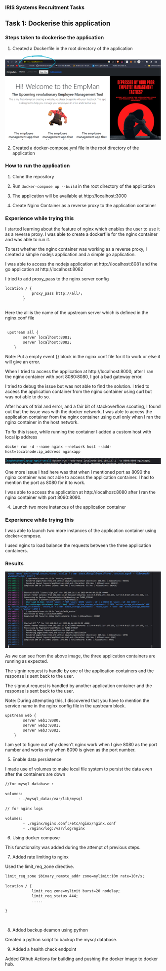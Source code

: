 ### IRIS Systems Recruitment Tasks


## Task 1: Dockerise this application

### Steps taken to dockerise the application

1. Created a Dockerfile in the root directory of the application

![app screen](app_screen.png "App Screen")


2. Created a docker-compose.yml file in the root directory of the application

### How to run the application

1. Clone the repository
2. Run `docker-compose up --build` in the root directory of the application
3. The application will be available at http://localhost:3000


3. Create Nginx Container as a reverse proxy to the application container

### Experience while trying this

I started learning about the feature of nginx which enables the user to use
it as a reverse proxy. I was able to create a dockerfile for the nginx container
and was able to run it. 

To test whether the nginx container was working as a reverse proxy, I created
a simple nodejs application and a simple go application. 

I was able to access the nodejs application at http://localhost:8081
and the go application at http://localhost:8082

I tried to add proxy_pass to the nginx server config 

```
location / {
            proxy_pass http://all/;
        }


```


Here the all is the name of the upstream server which is defined in the nginx.conf file

```

 upstream all {
        server localhost:8081;
        server localhost:8082;
    }

```

Note: Put a empty event {} block in the nginx.conf file for it to work or else it will give an error.


When I tried to access the application at http://localhost:8000, after I ran the nginx container with port 8080:8080, I got a bad gateway error.

I tried to debug the issue but was not able to find the solution. I tried to access the application container from the nginx container using curl but was not able to do so. 


After hours of trial and error, and a fair bit of stackoverflow scouting, I found out that the issue was with the docker network. I was able to access the application container from the nginx container using curl only when I ran the nginx container in the host network.

To fix this issue, while running the container I added a custom  host with local ip address 

```
docker run -d --name nginx --network host --add-host=localnode:ip_address nginxapp

```
![](host.png "Host")


One more issue I had here was that when I mentioned port as 8090 the nginx container was not able to access the application container. I had to mention the port as 8080 for it to work.

I was able to access the application at http://localhost:8080 after I ran the nginx container with port 8090:8090.

4. Launch two more instances of the application container

### Experience while trying this

I was able to launch two more instances of the application container using docker-compose.

I used nginx to load balance the requests between the three application containers.

### Results

![containers](containers.png "Containers")

As we can see from the above image, the three application containers are running as expected.

The signin request is handle by one 
of the application containers and the response is sent back to the user.

The signout request is handled by another application container and the response is sent back to the user.

Note: During attempting this, I discovered that you have to mention the service name in the nginx config file in the upstream block. 

```
upstream web {
        server web1:8080;
        server web2:8081;
        server web3:8082;
    }

```

I am yet to figure out why doesn't nginx work when I give 8080 as the port number and works only when 8090
is given as the port number.

5. Enable data persistence

I made use of volumes to make local file system to persist the data even after the containers are down

```
//for mysql database :

volumes:
      - ./mysql_data:/var/lib/mysql

// for nginx logs

volumes:
        - ./nginx/nginx.conf:/etc/nginx/nginx.conf
        - ./nginx/log:/var/log/nginx 

```

6. Using docker compose

This functionality was added during the attempt of previous steps.

7. Added rate limiting to nginx 

Used the limit_req_zone directive.

```
limit_req_zone $binary_remote_addr zone=mylimit:10m rate=10r/s;

location / {
            limit_req zone=mylimit burst=20 nodelay;
            limit_req_status 444;
            .....

}



```

8. Added backup deamon using python

Created a python script to backup the mysql database.

9. Added a health check endpoint

Added Github Actions for building and pushing the docker image to docker hub.


